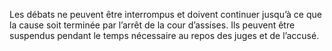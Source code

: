 Les débats ne peuvent être interrompus et doivent continuer jusqu’à ce que la cause soit terminée par l’arrêt de la cour d’assises.
Ils peuvent être suspendus pendant le temps nécessaire au repos des juges et de l’accusé.